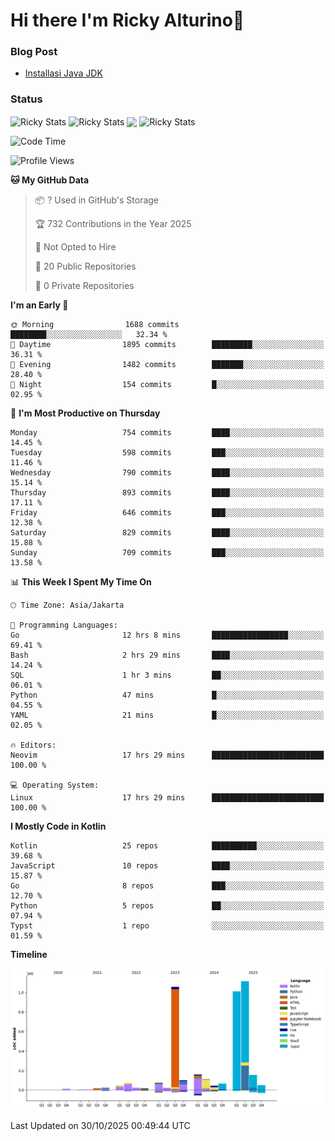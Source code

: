 # Hi there I'm Ricky Alturino👋

### Blog Post

<!-- BLOG-POST-LIST:START -->

- [Installasi Java JDK](https://onirutla.medium.com/installasi-java-jdk-ec701beeb5cb?source=rss-d9d81c918cc9------2)
<!-- BLOG-POST-LIST:END -->

### Status

<img align="center" alt="Ricky Stats" src="https://github-readme-stats.vercel.app/api?username=Alturino&theme=dark&show_icons=true&hide_border=false" />
<img align="center" alt="Ricky Stats" src="https://github-readme-stats.vercel.app/api/top-langs/?username=Alturino&theme=dark&show_icons=true&layout=compact"/>
<img align="center" width="640px" src="https://github-readme-stats.vercel.app/api/wakatime?username=Alturino&layout=compact&hide_border=true&theme=dark">
<img align="center" alt="Ricky Stats" src="https://leetcard.jacoblin.cool/alturino?border=0&radius=20&ext=activity"/>

<!--START_SECTION:waka-->
![Code Time](http://img.shields.io/badge/Code%20Time-1%2C502%20hrs%2049%20mins-blue)

![Profile Views](http://img.shields.io/badge/Profile%20Views-0-blue)

**🐱 My GitHub Data** 

> 📦 ? Used in GitHub's Storage 
 > 
> 🏆 732 Contributions in the Year 2025
 > 
> 🚫 Not Opted to Hire
 > 
> 📜 20 Public Repositories 
 > 
> 🔑 0 Private Repositories 
 > 
**I'm an Early 🐤** 

```text
🌞 Morning                1688 commits        ████████░░░░░░░░░░░░░░░░░   32.34 % 
🌆 Daytime                1895 commits        █████████░░░░░░░░░░░░░░░░   36.31 % 
🌃 Evening                1482 commits        ███████░░░░░░░░░░░░░░░░░░   28.40 % 
🌙 Night                  154 commits         █░░░░░░░░░░░░░░░░░░░░░░░░   02.95 % 
```
📅 **I'm Most Productive on Thursday** 

```text
Monday                   754 commits         ████░░░░░░░░░░░░░░░░░░░░░   14.45 % 
Tuesday                  598 commits         ███░░░░░░░░░░░░░░░░░░░░░░   11.46 % 
Wednesday                790 commits         ████░░░░░░░░░░░░░░░░░░░░░   15.14 % 
Thursday                 893 commits         ████░░░░░░░░░░░░░░░░░░░░░   17.11 % 
Friday                   646 commits         ███░░░░░░░░░░░░░░░░░░░░░░   12.38 % 
Saturday                 829 commits         ████░░░░░░░░░░░░░░░░░░░░░   15.88 % 
Sunday                   709 commits         ███░░░░░░░░░░░░░░░░░░░░░░   13.58 % 
```


📊 **This Week I Spent My Time On** 

```text
🕑︎ Time Zone: Asia/Jakarta

💬 Programming Languages: 
Go                       12 hrs 8 mins       █████████████████░░░░░░░░   69.41 % 
Bash                     2 hrs 29 mins       ████░░░░░░░░░░░░░░░░░░░░░   14.24 % 
SQL                      1 hr 3 mins         ██░░░░░░░░░░░░░░░░░░░░░░░   06.01 % 
Python                   47 mins             █░░░░░░░░░░░░░░░░░░░░░░░░   04.55 % 
YAML                     21 mins             █░░░░░░░░░░░░░░░░░░░░░░░░   02.05 % 

🔥 Editors: 
Neovim                   17 hrs 29 mins      █████████████████████████   100.00 % 

💻 Operating System: 
Linux                    17 hrs 29 mins      █████████████████████████   100.00 % 
```

**I Mostly Code in Kotlin** 

```text
Kotlin                   25 repos            ██████████░░░░░░░░░░░░░░░   39.68 % 
JavaScript               10 repos            ████░░░░░░░░░░░░░░░░░░░░░   15.87 % 
Go                       8 repos             ███░░░░░░░░░░░░░░░░░░░░░░   12.70 % 
Python                   5 repos             ██░░░░░░░░░░░░░░░░░░░░░░░   07.94 % 
Typst                    1 repo              ░░░░░░░░░░░░░░░░░░░░░░░░░   01.59 % 
```



**Timeline**

![Lines of Code chart](https://raw.githubusercontent.com/Alturino/Alturino/main/assets/bar_graph.png)


 Last Updated on 30/10/2025 00:49:44 UTC
<!--END_SECTION:waka-->
